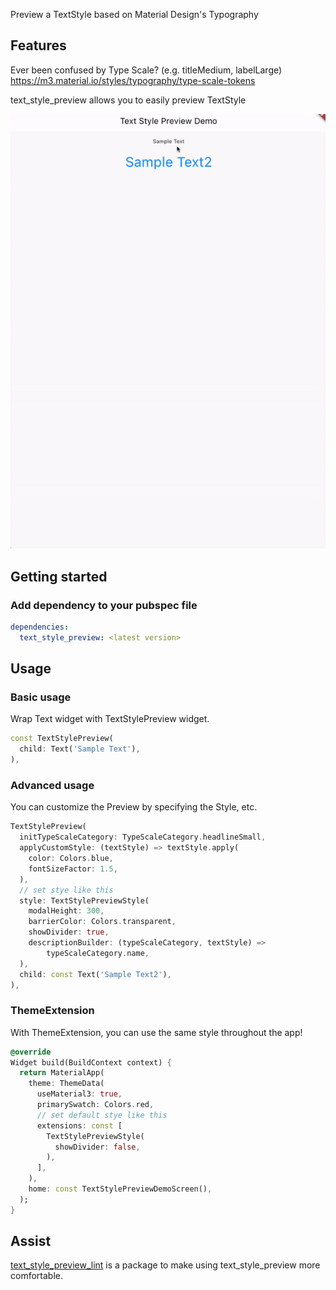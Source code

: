 Preview a TextStyle based on Material Design's Typography

## Features

Ever been confused by Type Scale? (e.g. titleMedium, labelLarge)
https://m3.material.io/styles/typography/type-scale-tokens

text_style_preview allows you to easily preview TextStyle

<p align="center">
  <img src="https://raw.githubusercontent.com/K9i-0/text_style_preview/main/text_style_preview.gif" alt="text_style_preview" />
</p>




## Getting started

### Add dependency to your pubspec file

```yaml
dependencies:
  text_style_preview: <latest version>
```

## Usage

### Basic usage
Wrap Text widget with TextStylePreview widget.
```dart
const TextStylePreview(
  child: Text('Sample Text'),
),
```


### Advanced usage
You can customize the Preview by specifying the Style, etc.
```dart
TextStylePreview(
  initTypeScaleCategory: TypeScaleCategory.headlineSmall,
  applyCustomStyle: (textStyle) => textStyle.apply(
    color: Colors.blue,
    fontSizeFactor: 1.5,
  ),
  // set stye like this
  style: TextStylePreviewStyle(
    modalHeight: 300,
    barrierColor: Colors.transparent,
    showDivider: true,
    descriptionBuilder: (typeScaleCategory, textStyle) =>
        typeScaleCategory.name,
  ),
  child: const Text('Sample Text2'),
),
```


### ThemeExtension
With ThemeExtension, you can use the same style throughout the app!
```dart
@override
Widget build(BuildContext context) {
  return MaterialApp(
    theme: ThemeData(
      useMaterial3: true,
      primarySwatch: Colors.red,
      // set default stye like this
      extensions: const [
        TextStylePreviewStyle(
          showDivider: false,
        ),
      ],
    ),
    home: const TextStylePreviewDemoScreen(),
  );
}
```

## Assist
[text_style_preview_lint] is a package to make using text_style_preview more comfortable.

[text_style_preview]: https://pub.dev/packages/text_style_preview
[text_style_preview_lint]: https://pub.dev/packages/text_style_preview_lint
[custom_lint]: https://pub.dev/packages/custom_lint
